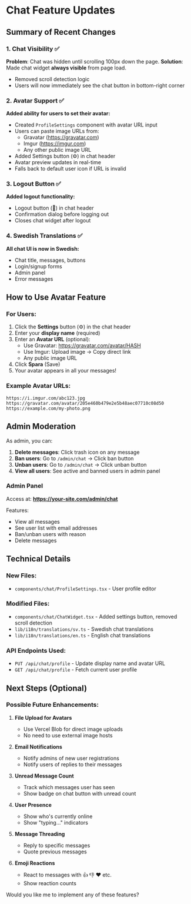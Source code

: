 # Chat Feature Updates

## Summary of Recent Changes

### 1. **Chat Visibility** ✅

**Problem**: Chat was hidden until scrolling 100px down the page.
**Solution**: Made chat widget **always visible** from page load.

- Removed scroll detection logic
- Users will now immediately see the chat button in bottom-right corner

### 2. **Avatar Support** ✅

**Added ability for users to set their avatar:**

- Created `ProfileSettings` component with avatar URL input
- Users can paste image URLs from:
  - Gravatar (https://gravatar.com)
  - Imgur (https://imgur.com)
  - Any other public image URL
- Added Settings button (⚙️) in chat header
- Avatar preview updates in real-time
- Falls back to default user icon if URL is invalid

### 3. **Logout Button** ✅

**Added logout functionality:**

- Logout button (🚪) in chat header
- Confirmation dialog before logging out
- Closes chat widget after logout

### 4. **Swedish Translations** ✅

**All chat UI is now in Swedish:**

- Chat title, messages, buttons
- Login/signup forms
- Admin panel
- Error messages

## How to Use Avatar Feature

### For Users:

1. Click the **Settings** button (⚙️) in the chat header
2. Enter your **display name** (required)
3. Enter an **Avatar URL** (optional):
   - Use Gravatar: https://gravatar.com/avatar/HASH
   - Use Imgur: Upload image → Copy direct link
   - Any public image URL
4. Click **Spara** (Save)
5. Your avatar appears in all your messages!

### Example Avatar URLs:

```
https://i.imgur.com/abc123.jpg
https://gravatar.com/avatar/205e460b479e2e5b48aec07710c08d50
https://example.com/my-photo.png
```

## Admin Moderation

As admin, you can:

1. **Delete messages**: Click trash icon on any message
2. **Ban users**: Go to `/admin/chat` → Click ban button
3. **Unban users**: Go to `/admin/chat` → Click unban button
4. **View all users**: See active and banned users in admin panel

### Admin Panel

Access at: **https://your-site.com/admin/chat**

Features:

- View all messages
- See user list with email addresses
- Ban/unban users with reason
- Delete messages

## Technical Details

### New Files:

- `components/chat/ProfileSettings.tsx` - User profile editor

### Modified Files:

- `components/chat/ChatWidget.tsx` - Added settings button, removed scroll detection
- `lib/i18n/translations/sv.ts` - Swedish chat translations
- `lib/i18n/translations/en.ts` - English chat translations

### API Endpoints Used:

- `PUT /api/chat/profile` - Update display name and avatar URL
- `GET /api/chat/profile` - Fetch current user profile

## Next Steps (Optional)

### Possible Future Enhancements:

1. **File Upload for Avatars**

   - Use Vercel Blob for direct image uploads
   - No need to use external image hosts

2. **Email Notifications**

   - Notify admins of new user registrations
   - Notify users of replies to their messages

3. **Unread Message Count**

   - Track which messages user has seen
   - Show badge on chat button with unread count

4. **User Presence**

   - Show who's currently online
   - Show "typing..." indicators

5. **Message Threading**

   - Reply to specific messages
   - Quote previous messages

6. **Emoji Reactions**
   - React to messages with 👍 👎 ❤️ etc.
   - Show reaction counts

Would you like me to implement any of these features?

